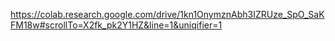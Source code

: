 https://colab.research.google.com/drive/1kn1OnymznAbh3IZRUze_SpO_SaKFM18w#scrollTo=X2fk_pk2Y1HZ&line=1&uniqifier=1

